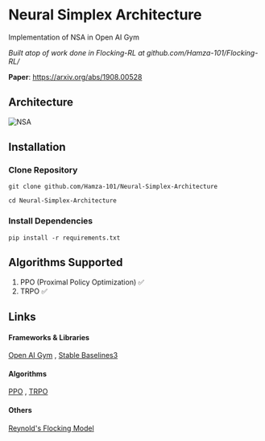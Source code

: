 # Neural Simplex Architecture
Implementation of NSA in Open AI Gym 


<em> Built atop of work done in Flocking-RL at github.com/Hamza-101/Flocking-RL/ </em>


**Paper**: https://arxiv.org/abs/1908.00528

## **Architecture**
![NSA](https://github.com/Hamza-101/Neural-Simplex-Architecture/assets/45544623/ea8e69af-98cd-4dd2-afa0-3f90575cd1cd) 

## Installation
### Clone Repository
```git clone github.com/Hamza-101/Neural-Simplex-Architecture```

```cd Neural-Simplex-Architecture```

### Install Dependencies
```pip install -r requirements.txt```


## Algorithms Supported
<ol>
  <li>PPO (Proximal Policy Optimization) ✅ </li>
  <li>TRPO ✅ </li>
</ol>

## Links

#### Frameworks & Libraries
[Open AI Gym](https://www.gymlibrary.dev/index.html) ,
[Stable Baselines3](https://www.gymlibrary.dev/index.html)

#### Algorithms
[PPO](https://openai.com/research/openai-baselines-ppo) ,
[TRPO](https://spinningup.openai.com/en/latest/algorithms/trpo.html#trust-region-policy-optimization)

#### Others
[Reynold's Flocking Model](https://en.wikipedia.org/wiki/Boids)
